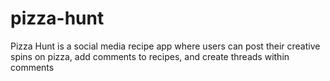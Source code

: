 # pizza-hunt
Pizza Hunt is a social media recipe app where users can post their creative spins on pizza, add comments to recipes, and create threads within comments
